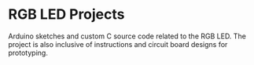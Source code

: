 # RGB LED Projects

Arduino sketches and custom C source code related to the RGB LED. The project is also inclusive of instructions and circuit board designs for prototyping.

